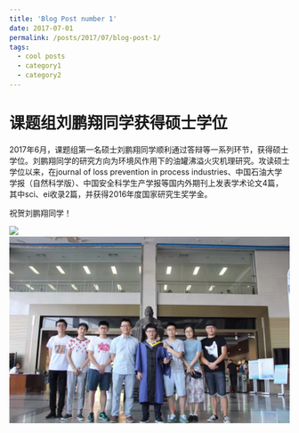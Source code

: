 ```yaml
---
title: 'Blog Post number 1'
date: 2017-07-01
permalink: /posts/2017/07/blog-post-1/
tags:
  - cool posts
  - category1
  - category2
---
```


# 课题组刘鹏翔同学获得硕士学位

2017年6月，课题组第一名硕士刘鹏翔同学顺利通过答辩等一系列环节，获得硕士学位。刘鹏翔同学的研究方向为环境风作用下的油罐沸溢火灾机理研究。攻读硕士学位以来，在journal of loss prevention in process industries、中国石油大学学报（自然科学版）、中国安全科学生产学报等国内外期刊上发表学术论文4篇，其中sci、ei收录2篇，并获得2016年度国家研究生奖学金。

祝贺刘鹏翔同学！

![](/images/graduate-liu-1.jpg)
![](/images/graduate-liu-all.jpg)